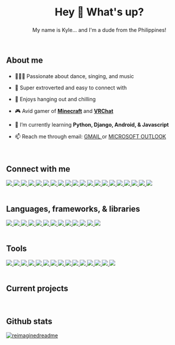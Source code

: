 <h1 align="center">Hey 👋 What's up?</h1>

###

<p align="center">My name is Kyle... and I'm a dude from the Philippines!</p>

<br>

###

<h2 align="left">About me</h2>

###

- 💃🎤🎵 Passionate about dance, singing, and music

- 🌟 Super extroverted and easy to connect with
  
- 🤝 Enjoys hanging out and chilling

- 🎮 Avid gamer of **[Minecraft](https://www.minecraft.net/en-us)** and **[VRChat](https://vrchat.com/home/user/usr_783f0d71-d0a6-4f8e-b710-70616c7205a4)**

- 🌱 I’m currently learning **Python, Django, Android, & Javascript**

- 📫 Reach me through email: <a href="mailto:kylequitco3212@gmail.com" title="kylequitco3212@gmail.com"> GMAIL </a> or <a href="mailto:kylematthew.quitco@cit.edu" title="kylematthew.quitco@cit.edu"> MICROSOFT OUTLOOK</a>

<br>

###

<h2 align="left">Connect with me</h2>

<a href="https://www.facebook.com/KingKuys2123/">
    <img src="https://img.shields.io/badge/Facebook-1877F2?style=for-the-badge&logo=facebook&logoColor=white" />
</a>
<a href="https://m.me/KingKuys2123">
    <img src="https://img.shields.io/badge/Messenger-00B2FF?style=for-the-badge&logo=messenger&logoColor=white" />
</a>
<a href="https://x.com/KingKuys2123">
    <img src="https://img.shields.io/badge/X-000000?style=for-the-badge&logo=x&logoColor=white" />
</a>
<a href="https://www.linkedin.com/in/kyle-matthew-quitco-25a064230/">
    <img src="https://img.shields.io/badge/LinkedIn-0077B5?style=for-the-badge&logo=linkedin&logoColor=white" />
</a>
<a href="https://www.instagram.com/kingkuys2123">
    <img src="https://img.shields.io/badge/Instagram-E4405F?style=for-the-badge&logo=instagram&logoColor=white" />
</a>
<a href="https://www.youtube.com/@KingKuys2123">
    <img src="https://img.shields.io/badge/YouTube-FF0000?style=for-the-badge&logo=youtube&logoColor=white" />
</a>
<a href="https://www.tiktok.com/@kingkuys2123?lang=en">
    <img src="https://img.shields.io/badge/TikTok-000000?style=for-the-badge&logo=tiktok&logoColor=white" />
</a>
<a href="https://www.reddit.com/user/KingKuys2123">
    <img src="https://img.shields.io/badge/Reddit-FF4500?style=for-the-badge&logo=reddit&logoColor=white" />
</a>
<a href="https://www.twitch.tv/kingkuys2123">
    <img src="https://img.shields.io/badge/Twitch-9146FF?style=for-the-badge&logo=twitch&logoColor=white" />
</a>
<a href="https://steamcommunity.com/id/KingKuys2123/">
    <img src="https://img.shields.io/badge/Steam-000000?style=for-the-badge&logo=steam&logoColor=white" />
</a>
<a href="https://www.sololearn.com/en/profile/15511118">
    <img src="https://img.shields.io/badge/-Sololearn-3a464b?style=for-the-badge&logo=Sololearn&logoColor=white" />
</a>
<a href="https://dribbble.com/KingKuys2123">
    <img src="https://img.shields.io/badge/Dribbble-EA4C89?style=for-the-badge&logo=dribbble&logoColor=white" />
</a>
<a href="https://www.pinterest.ph/kingkuys2123/">
    <img src="https://img.shields.io/badge/Pinterest-%2523E60023.svg?style=for-the-badge&logo=Pinterest&logoColor=white&color=red" />
</a>
<a href="https://open.spotify.com/user/31zureytsmos3ich2ynns6k2teze">
    <img src="https://img.shields.io/badge/Spotify-1ED760?&style=for-the-badge&logo=spotify&logoColor=white" />
</a>
<a href="https://myanimelist.net/profile/KingKuys2123">
    <img src="https://img.shields.io/badge/Myanimelist-2E51A2?style=for-the-badge&logo=myanimelist&logoColor=white" />
</a>
<a href="#" title="Username: kingkuys2123">
    <img src="https://img.shields.io/badge/Discord-5865F2?style=for-the-badge&logo=discord&logoColor=white"/>
</a>
<a href="https://vrchat.com/home/user/usr_783f0d71-d0a6-4f8e-b710-70616c7205a4">
    <img src="https://img.shields.io/badge/VRChat-fffff?style=for-the-badge&logo=VRchat&color=black"/>
</a>
<a href="https://www.curseforge.com/members/kingkuys2123/projects">
    <img src="https://img.shields.io/badge/CurseForge-fffff?style=for-the-badge&logo=CurseForge&color=black"/>
</a>
<a href="https://www.threads.net/@kingkuys2123">
    <img src="https://img.shields.io/badge/Threads-000000?style=for-the-badge&logo=Threads&logoColor=white"/>
</a>
<a href="https://www.tumblr.com/blog/kingkuys2123">
    <img src="https://img.shields.io/badge/Tumblr-%2336465D.svg?&style=for-the-badge&logo=Tumblr&logoColor=white"/>
</a>

<br>

<br>

###

<h2 align="left">Languages, frameworks, & libraries</h2>

<a href="#languages-frameworks--libraries">
    <img src="https://img.shields.io/badge/CSS3-1572B6?style=for-the-badge&logo=css3&logoColor=white" />
</a>
<a href="#languages-frameworks--libraries">
    <img src="https://img.shields.io/badge/java-%23ED8B00.svg?style=for-the-badge&logo=openjdk&logoColor=white" />
</a>
<a href="#languages-frameworks--libraries">
    <img src="https://img.shields.io/badge/C-00599C?style=for-the-badge&logo=c&logoColor=white" />
</a>
<a href="#languages-frameworks--libraries">
    <img src="https://img.shields.io/badge/C%23-239120?style=for-the-badge&logo=csharp&logoColor=white" />
</a>
<a href="#languages-frameworks--libraries">
    <img src="https://img.shields.io/badge/HTML5-E34F26?style=for-the-badge&logo=html5&logoColor=white" />
</a>
<a href="#languages-frameworks--libraries">
    <img src="https://img.shields.io/badge/json-5E5C5C?style=for-the-badge&logo=json&logoColor=white" />
</a>
<a href="#languages-frameworks--libraries">
    <img src="https://img.shields.io/badge/PHP-777BB4?style=for-the-badge&logo=php&logoColor=white" />
</a>
<a href="#languages-frameworks--libraries">
    <img src="https://img.shields.io/badge/mysql-%2300f.svg?style=for-the-badge&logo=mysql&logoColor=white" />
</a>
<a href="#languages-frameworks--libraries">
    <img src="https://img.shields.io/badge/Python-FFD43B?style=for-the-badge&logo=python&logoColor=blue" />
</a>
<a href="#languages-frameworks--libraries">
    <img src="https://img.shields.io/badge/Android-3DDC84?style=for-the-badge&logo=android&logoColor=white" />
</a>
<a href="#languages-frameworks--libraries">
    <img src="https://img.shields.io/badge/JavaScript-323330?style=for-the-badge&logo=javascript&logoColor=F7DF1E" />
</a>
<a href="#languages-frameworks--libraries">
    <img src="https://img.shields.io/badge/Django-092E20?style=for-the-badge&logo=django&logoColor=green" />
</a>
<a href="#languages-frameworks--libraries">
 <img src="https://img.shields.io/badge/Wordpress-21759B?style=for-the-badge&logo=wordpress&logoColor=white" />
</a>

<br>

<br>

###

<h2 align="left">Tools</h2>

<a href="#tools">
    <img src="https://img.shields.io/badge/gimp-5C5543?style=for-the-badge&logo=gimp&logoColor=white" />
</a>
<a href="#tools">
    <img src="https://img.shields.io/badge/Adobe%20Lightroom-31A8FF.svg?style=for-the-badge&logo=Adobe%20Lightroom&logoColor=white" />
</a>
<a href="#tools">
    <img src="https://img.shields.io/badge/Canva-%2300C4CC.svg?style=for-the-badge&logo=Canva&logoColor=white" />
</a>
<a href="#tools">
    <img src="https://img.shields.io/badge/Notepad++-90E59A.svg?style=for-the-badge&logo=notepad%2b%2b&logoColor=black" />
</a>
<a href="#tools">
    <img src="https://img.shields.io/badge/sublime_text-%23575757.svg?style=for-the-badge&logo=sublime-text&logoColor=important" />
</a>
<a href="#tools">
    <img src="https://img.shields.io/badge/NetBeansIDE-1B6AC6.svg?style=for-the-badge&logo=apache-netbeans-ide&logoColor=white" />
</a>
<a href="#tools">
    <img src="https://img.shields.io/badge/Visual%20Studio%20Code-0078d7.svg?style=for-the-badge&logo=visual-studio-code&logoColor=white" />
</a>
<a href="#tools">
    <img src="https://img.shields.io/badge/git-%23F05033.svg?style=for-the-badge&logo=git&logoColor=white" />
</a>
<a href="#tools">
    <img src="https://img.shields.io/badge/PyCharm-000000.svg?&style=for-the-badge&logo=PyCharm&logoColor=white" />
</a>
<a href="#tools">
    <img src="https://img.shields.io/badge/Android_Studio-3DDC84?style=for-the-badge&logo=android-studio&logoColor=white" />
</a>
<a href="#tools">
    <img src="https://img.shields.io/badge/Xampp-F37623?style=for-the-badge&logo=xampp&logoColor=white" />
</a>
<a href="#tools">
    <img src="https://img.shields.io/badge/Notion-000000?style=for-the-badge&logo=notion&logoColor=white" />
</a>
<a href="#tools">
    <img src="https://img.shields.io/badge/Canva-%2300C4CC.svg?&style=for-the-badge&logo=Canva&logoColor=white" />
</a>
<a href="#tools">
    <img src="https://img.shields.io/badge/Figma-F24E1E?style=for-the-badge&logo=figma&logoColor=white" />
</a>
<a href="#tools">
    <img src="https://img.shields.io/badge/Microsoft_Office-D83B01?style=for-the-badge&logo=microsoft-office&logoColor=white" />
</a>

<br>

<br>

###

<h2 align="left">Current projects</h2>

<br>

###

<h2 align="left">Github stats</h2>

<a href="#github-stats">
    <img src="https://myreadme.vercel.app/api/embed/kingkuys2123?panels=userstatistics,toprepositories,toplanguages,commitgraph" alt="reimaginedreadme">
</a>
